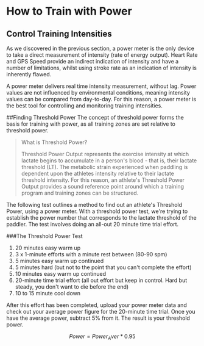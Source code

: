 # How to Train with Power


## Control Training Intensities
As we discovered in the previous section, a power meter is the only device to take a direct measurement of intensity (rate of energy output). Heart Rate and GPS Speed provide an indirect indication of intensity and have a number of limitations, whilst using stroke rate as an indication of intensity is inherently flawed.

A power meter delivers real time intensity measurement, without lag. Power values are not influenced by environmental conditions, meaning intensity values can be compared from day-to-day. For this reason, a power meter is the best tool for controlling and monitoring training intensities.

##Finding Threshold Power
The concept of threshold power forms the basis for training with power, as all training zones are set relative to threshold power.


> What is Threshold Power?
> 
> Threshold Power Output represents the exercise intensity at which lactate begins to accumulate in a person's blood - that is, their lactate threshold (LT). 
The metabolic strain experienced when paddling is dependent upon the athletes intensity relative to their lactate threshold intensity. For this reason, an athlete's Threshold Power Output provides a sound reference point around which a training program and training zones can be structured.

The following test outlines a method to find out an athlete's Threshold Power, using a power meter. With a threshold power test, we're trying to establish the power number that corresponds to the lactate threshold of the paddler. The test involves doing an all-out 20 minute time trial effort.

###The Threshold Power Test
1. 20 minutes easy warm up
2. 3 x 1-minute efforts with a minute rest between (80-90 spm)
3. 5 minutes easy warm up continued
4. 5 minutes hard (but not to the point that you can't complete the effort)
5. 10 minutes easy warm up continued
6. 20-minute time trial effort (all out effort but keep in control. Hard but steady, you don't want to die before the end)
7. 10 to 15 minute cool down

After this effort has been completed, upload your power meter data and check out your average power figure for the 20-minute time trial. Once you have the average power, subtract 5% from it. The result is your threshold power.

$$Power = Power_Aver * 0.95$$


